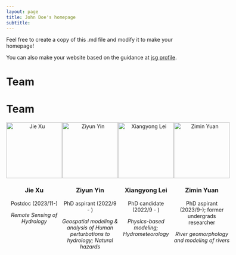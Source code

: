 ```yaml
---
layout: page
title: John Doe's homepage
subtitle: 
---
```


Feel free to create a copy of this .md file and modify it to make your homepage!

You can also make your website based on the guidance at [jsg profile](https://eps.jsg.utexas.edu/files/Updating-JSG-Profile.pdf).

# Team
# Team

<div style="display: flex; justify-content: space-between;">

<div style="text-align: center;">
    <img src="https://your-image-url-here.com" alt="Jie Xu" width="150"/>
    <h3>Jie Xu</h3>
    <p>Postdoc (2023/11-)</p>
    <p><i>Remote Sensing of Hydrology</i></p>
</div>

<div style="text-align: center;">
    <img src="https://your-image-url-here.com" alt="Ziyun Yin" width="150"/>
    <h3>Ziyun Yin</h3>
    <p>PhD aspirant (2022/9 - )</p>
    <p><i>Geospatial modeling & analysis of Human perturbations to hydrology; Natural hazards</i></p>
</div>

<div style="text-align: center;">
    <img src="https://your-image-url-here.com" alt="Xiangyong Lei" width="150"/>
    <h3>Xiangyong Lei</h3>
    <p>PhD candidate (2022/9 - )</p>
    <p><i>Physics-based modeling; Hydrometeorology</i></p>
</div>

<div style="text-align: center;">
    <img src="https://your-image-url-here.com" alt="Zimin Yuan" width="150"/>
    <h3>Zimin Yuan</h3>
    <p>PhD aspirant (2023/9-); former undergrads researcher</p>
    <p><i>River geomorphology and modeling of rivers</i></p>
</div>

</div>
